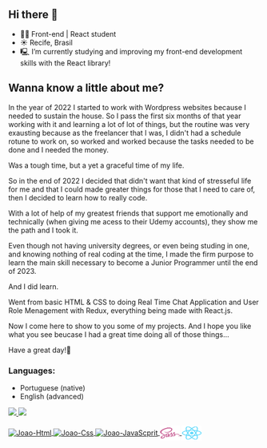 ## Hi there 👋
- 👨‍💻 Front-end | React student
- ☀️ Recife, Brasil
- 🖳 I’m currently studying and improving my front-end development skills with the React library!

## Wanna know a little about me?

In the year of 2022 I started to work with Wordpress websites because I needed to sustain the house. So I pass the first six months of that year working with it and learning a lot of lot of things, but the routine was very exausting because as the freelancer that I was, I didn't had a schedule rotune to work on, so worked and worked because the tasks needed to be done and I needed the money.

Was a tough time, but a yet a graceful time of my life.

So in the end of 2022 I decided that didn't want that kind of stresseful life for me and that I could made greater things for those that I need to care of, then I decided to learn how to really code.

With a lot of help of my greatest friends that support me emotionally and technically (when giving me acess to their Udemy accounts), they show me the path and I took it.

Even though not having university degrees, or even being studing in one, and knowing nothing of real coding at the time, I made the firm purpose to learn the main skill necessary to become a Junior Programmer until the end of 2023. 

And I did learn.

Went from basic HTML & CSS to doing Real Time Chat Application and User Role Menagement with Redux, everything being made with React.js. 

Now I come here to show to you some of my projects. And I hope you like what you see beucase I had a great time doing all of those things...

Have a great day!👋  

<h3>Languages: </h3>
<ul>
  <li>Portuguese (native)</li>
  <li>English (advanced)</li>
</ul>


<div align="start">
  <a href="https://github.com/jfilgueira">
  <img height="180em" src="https://github-readme-stats.vercel.app/api?username=jfilgueira&show_icons=true&theme=gotham&include_all_commits=true&count_private=true"/>
  <img height="180em" src="https://github-readme-stats.vercel.app/api/top-langs/?username=jfilgueira&layout=compact&langs_count=7&theme=gotham"/>
</div>
  
   <div style="display: inline_block"><br>
  <img align="center" alt="Joao-Html" height="30" width="40" src="https://cdn.jsdelivr.net/gh/devicons/devicon/icons/html5/html5-original.svg" />
  <img align="center" alt="Joao-Css" height="30" width="40" src="https://cdn.jsdelivr.net/gh/devicons/devicon/icons/css3/css3-original.svg" />
  <img align="center" alt="Joao-JavaScprit" height="30" width="40" src="https://cdn.jsdelivr.net/gh/devicons/devicon/icons/javascript/javascript-original.svg" />
  <img align="center" alt="Sass" height="30" width="40" src="https://raw.githubusercontent.com/devicons/devicon/master/icons/sass/sass-original.svg">
  <img align="center" alt="React" height="30" width="40" src="https://raw.githubusercontent.com/devicons/devicon/master/icons/react/react-original.svg">
   
##     
